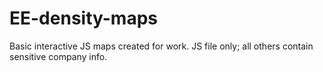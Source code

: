 # EE-density-maps
Basic interactive JS maps created for work. JS file only; all others contain sensitive company info.
